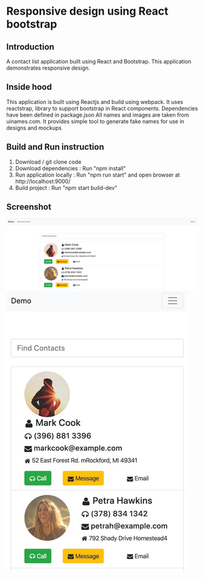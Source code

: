 
# Responsive design using React bootstrap

## Introduction
A contact list application built using React and Bootstrap. This application demonstrates responsive design.

## Inside hood
This application is built using Reactjs and build using webpack. It uses reactstrap, library to support bootstrap in React components.
Dependencies have been defined in package.json 
All names and images are taken from uinames.com.  It provides simple tool to generate fake names for use in designs and mockups

## Build and Run instruction
1) Download / git clone code
2) Download dependencies : Run "npm install"
3) Run application locally : Run "npm run start" and open browser at http://localhost:9000/ 
4) Build project : Run "npm start build-dev"

## Screenshot
![Desktop/Laptop](https://github.com/kiranjugdar/react-bootstrap/blob/master/img/desktop.jpeg)
![Mobile](https://github.com/kiranjugdar/react-bootstrap/blob/master/img/mobile.jpeg)

